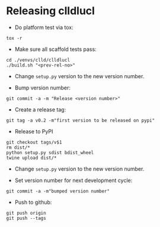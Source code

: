 Releasing clldlucl
=================

- Do platform test via tox:
```
tox -r
```

- Make sure all scaffold tests pass:
```
cd ./venvs/clld/clldlucl
./build.sh "<prev-rel-no>"
```

- Change `setup.py` version to the new version number.

- Bump version number:
```
git commit -a -m "Release <version number>"
```

- Create a release tag:
```
git tag -a v0.2 -m"first version to be released on pypi"
```

- Release to PyPI
```
git checkout tags/v$1
rm dist/*
python setup.py sdist bdist_wheel
twine upload dist/*
```

- Change `setup.py` version to the new version number.

- Set version number for next development cycle:
```
git commit -a -m"bumped version number"
```

- Push to github:
```
git push origin
git push --tags
```
